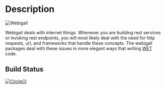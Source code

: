 # Description

![Webigail](packages/webigail-web/public/images/svg/webigail.png)

Webigail deals with internet things. Whenever you are building rest services or invoking rest endpoints, you will most
likely deal with the need for http requests, url, and frameworks that handle these concepts. The webigail packages deal
with these issues in more elegant ways that writing [WET](https://en.wikipedia.org/wiki/Don%27t_repeat_yourself) code.

## Build Status

[![CircleCI](https://dl.circleci.com/status-badge/img/gh/zthun/webigail/tree/latest.svg?style=shield)](https://dl.circleci.com/status-badge/redirect/gh/zthun/webigail/tree/latest)
